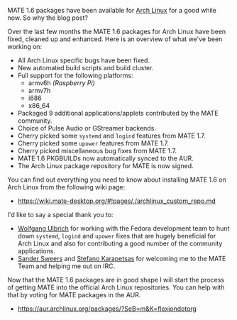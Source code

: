 <!-- 
.. link: 
.. description: 
.. tags: Arch Linux,Raspberry Pi,News
.. date: 2013/11/16 00:36:43
.. title: MATE 1.6 packages for Arch Linux
.. slug: 2013-11-16-mate-1.6-packages-for-arch-linux
.. author: Martin Wimpress
-->

MATE 1.6 packages have been available for [Arch Linux](https://www.archlinux.org)
for a good while now. So why the blog post?

Over the last few months the MATE 1.6 packages for Arch Linux have been
fixed, cleaned up and enhanced. Here is an overview of what we've been
working on:

  * All Arch Linux specific bugs have been fixed.
  * New automated build scripts and build cluster.
  * Full support for the following platforms:
    * armv6h *(Raspberry Pi)*
    * armv7h
    * i686
    * x86_64
  * Packaged 9 additional applications/applets contributed by the MATE community.
  * Choice of Pulse Audio or GStreamer backends.
  * Cherry picked some `systemd` and `logind` features from MATE 1.7.
  * Cherry picked some `upower` features from MATE 1.7.
  * Cherry picked miscellaneous bug fixes from MATE 1.7.
  * MATE 1.6 PKGBUILDs now automatically synced to the AUR.
  * The Arch Linux package repository for MATE is now signed.

You can find out everything you need to know about installing MATE 1.6
on Arch Linux from the following wiki page:

  * <https://wiki.mate-desktop.org/#!pages/./archlinux_custom_repo.md>

I'd like to say a special thank you to:

  * [Wolfgang Ulbrich](https://github.com/raveit65) for working with
  the Fedora development team to hunt down `systemd`, `logind` and `upower`
  fixes that are hugely beneficial for Arch Linux and also for
  contributing a good number of the community applications.
  * [Sander Sweers](https://github.com/infirit) and [Stefano Karapetsas](https://github.com/stefano-k)
  for welcoming me to the MATE Team and helping me out on IRC.

Now that the MATE 1.6 packages are in good shape I will start the process
of getting MATE into the official Arch Linux repositories. You can help
with that by voting for MATE packages in the AUR.

  * <https://aur.archlinux.org/packages/?SeB=m&K=flexiondotorg>
